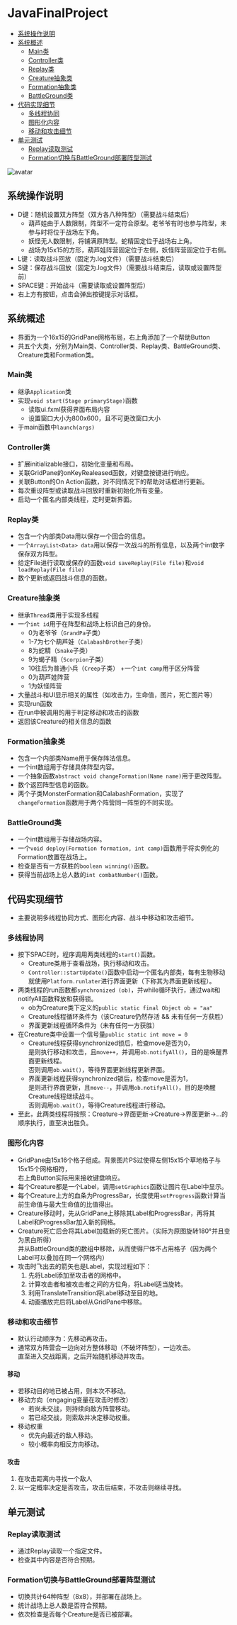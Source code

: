 # JavaFinalProject
- [系统操作说明](#系统操作说明)  
- [系统概述](#系统概述)  
  - [Main类](#Main类)  
  - [Controller类](#Controller类)
  - [Replay类](#Replay类)
  - [Creature抽象类](#Creature抽象类)
  - [Formation抽象类](#Formation抽象类)
  - [BattleGround类](#BattleGround类)
- [代码实现细节](#代码实现细节)  
  - [多线程协同](#多线程协同)
  - [图形化内容](#图形化内容)
  - [移动和攻击细节](#移动和攻击细节)
- [单元测试](#单元测试)  
  - [Replay读取测试](#Replay读取测试)
  - [Formation切换与BattleGround部署阵型测试](#Formation切换与BattleGround部署阵型测试)
  
  
![avatar](https://raw.githubusercontent.com/Logarithm5314/JavaFinal/master/ReadmeImage/QQ%E6%88%AA%E5%9B%BE20181230214710.png)
## 系统操作说明
+ D键：随机设置双方阵型（双方各八种阵型）（需要战斗结束后）
  + 葫芦娃由于人数限制，阵型不一定符合原型。老爷爷有时也参与阵型，未参与时将位于战场左下角。
  + 妖怪无人数限制，将铺满原阵型。蛇精固定位于战场右上角。
  + 战场为15x15的方形，葫芦娃阵营固定位于左侧，妖怪阵营固定位于右侧。
+ L键：读取战斗回放（固定为.log文件）（需要战斗结束后）
+ S键：保存战斗回放（固定为.log文件）（需要战斗结束后，读取或设置阵型前）
+ SPACE键：开始战斗（需要读取或设置阵型后）
+ 右上方有按钮，点击会弹出按键提示对话框。
## 系统概述
+ 界面为一个16x15的GridPane网格布局，右上角添加了一个帮助Button
+ 共五个大类，分别为Main类、Controller类、Replay类、BattleGround类、Creature类和Formation类。
### Main类
  + 继承`Application`类
  + 实现`void start(Stage primaryStage)`函数
    + 读取ui.fxml获得界面布局内容
    + 设置窗口大小为800x600，且不可更改窗口大小
  + 于main函数中`launch(args)`
### Controller类
  + 扩展initializable接口，初始化变量和布局。
  + 关联GridPane的onKeyRealeased函数，对键盘按键进行响应。
  + 关联Button的On Action函数，对不同情况下的帮助对话框进行更新。
  + 每次重设阵型或读取战斗回放时重新初始化所有变量。
  + 启动一个匿名内部类线程，定时更新界面。
### Replay类
  + 包含一个内部类Data用以保存一个回合的信息。
  + 一个`ArrayList<Data> data`用以保存一次战斗的所有信息，以及两个int数字保存双方阵型。
  + 给定File进行读取或保存的函数`void saveReplay(File file)`和`void loadReplay(File file)`
  + 数个更新或返回战斗信息的函数。
### Creature抽象类
  + 继承`Thread`类用于实现多线程
  + 一个`int id`用于在阵型和战场上标识自己的身份。
    + 0为老爷爷（`GrandPa`子类）
    + 1-7为七个葫芦娃（`CalabashBrother`子类）
    + 8为蛇精（`Snake`子类）
    + 9为蝎子精（`Scorpion`子类）
    + 10往后为普通小兵（`Creep`子类）
  +一个`int camp`用于区分阵营
    + 0为葫芦娃阵营
    + 1为妖怪阵营
  + 大量战斗和UI显示相关的属性（如攻击力，生命值，图片，死亡图片等）
  + 实现run函数
  + 在run中被调用的用于判定移动和攻击的函数
  + 返回该Creature的相关信息的函数
### Formation抽象类
  + 包含一个内部类Name用于保存阵法信息。
  + 一个int数组用于存储具体阵型内容。
  + 一个抽象函数`abstract void changeFormation(Name name)`用于更改阵型。
  + 数个返回阵型信息的函数。
  + 两个子类MonsterFormation和CalabashFormation，实现了`changeFormation`函数用于两个阵营同一阵型的不同实现。
### BattleGround类
  + 一个int数组用于存储战场内容。
  + 一个`void deploy(Formation formation, int camp)`函数用于将实例化的Formation放置在战场上。
  + 检查是否有一方获胜的`boolean winning()`函数。
  + 获得当前战场上总人数的`int combatNumber()`函数。
## 代码实现细节
+ 主要说明多线程协同方式、图形化内容、战斗中移动和攻击细节。
### 多线程协同
  + 按下SPACE时，程序调用两类线程的`start()`函数。
    + Creature类用于查看战场，执行移动和攻击。
    + `Controller::startUpdate()`函数中启动一个匿名内部类，每有生物移动就使用`Platform.runlater`进行界面更新（下称其为界面更新线程）。
  + 两类线程的run函数都`synchronized (ob)`，并while循环执行，通过wait和notifyAll函数释放和获得锁。
    + ob为Creature类下定义的`public static final Object ob = "aa"`
    + Creature线程循环条件为（该Creature仍然存活 && 未有任何一方获胜）
    + 界面更新线程循环条件为（未有任何一方获胜）
  + 在Creature类中设置一个信号量`public static int move = 0`
    + Creature线程获得synchronized锁后，检查move是否为0，  
      是则执行移动和攻击，且`move++`，并调用`ob.notifyAll()`，目的是唤醒界面更新线程。  
      否则调用`ob.wait()`，等待界面更新线程更新界面。
    + 界面更新线程获得synchronized锁后，检查move是否为1，  
      是则进行界面更新，且`move--`，并调用`ob.notifyAll()`，目的是唤醒Creature线程继续战斗。  
      否则调用`ob.wait()`，等待Creature线程进行移动。
  + 至此，此两类线程将按照：Creature->界面更新->Creature->界面更新->...的顺序执行，直至决出胜负。
### 图形化内容
  + GridPane由15x16个格子组成。背景图片PS过使得左侧15x15个草地格子与15x15个网格相符，  
    右上角Button实际用来接收键盘响应。
  + 每个Creature都是一个Label，调用`setGraphics`函数让图片在Label中显示。
  + 每个Creature上方的血条为ProgressBar，长度使用`setProgress`函数计算当前生命值与最大生命值的比值得出。
  + Creature移动时，先从GridPane上移除其Label和ProgressBar，再将其Label和ProgressBar加入新的网格。
  + Creature死亡后会将其Label加载新的死亡图片。（实际为原图旋转180°并且变为黑白所得）  
    并从BattleGround类的数组中移除，从而使得尸体不占用格子（因为两个Label可以叠加在同一个网格内）
  + 攻击时飞出去的箭矢也是Label，实现过程如下：
    1. 先将Label添加至攻击者的网格中。
    2. 计算攻击者和被攻击者之间的方位角，将Label适当旋转。
    3. 利用TranslateTransition将Label移动至目的地。
    4. 动画播放完后将Label从GridPane中移除。
### 移动和攻击细节
+ 默认行动顺序为：先移动再攻击。
+ 通常双方阵营会一边向对方整体移动（不破坏阵型），一边攻击。  
  直至进入交战距离，之后开始随机移动并攻击。
#### 移动
  + 若移动目的地已被占用，则本次不移动。
  + 移动方向（engaging变量在攻击时修改）
    + 若尚未交战，则持续向敌方阵营移动。
    + 若已经交战，则索敌并决定移动权重。
  + 移动权重
    + 优先向最近的敌人移动。
    + 较小概率向相反方向移动。
#### 攻击
  1. 在攻击距离内寻找一个敌人
  2. 以一定概率决定是否攻击，攻击后结束，不攻击则继续寻找。
## 单元测试
### Replay读取测试
  + 通过Replay读取一个指定文件。
  + 检查其中内容是否符合预期。
### Formation切换与BattleGround部署阵型测试
  + 切换共计64种阵型（8x8），并部署在战场上。
  + 统计战场上总人数是否符合预期。
  + 依次检查是否每个Creature是否已被部署。
